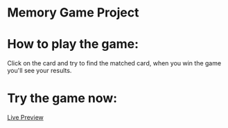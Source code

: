 # Memory Game Project

# How to play the game:
Click on the card and try to find the matched card, when you win the game you'll see your results.

# Try the game now:
[Live Preview](https://bakrali.github.io/memory-game)
